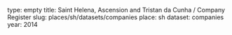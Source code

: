 type: empty
title: Saint Helena, Ascension and Tristan da Cunha / Company Register
slug: places/sh/datasets/companies
place: sh
dataset: companies
year: 2014

